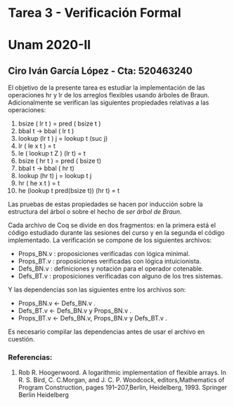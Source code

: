 # Tarea 3 - Verificación Formal 
# Unam 2020-II
## Ciro Iván García López - Cta: 520463240

El objetivo de la presente tarea es estudiar la implementación de las operaciones hr y lr de los arreglos flexibles usando árboles de Braun. Adicionalmente se verifican las siguientes propiedades relativas a las operaciones:

1. bsize ( lr t ) = pred ( bsize t ) 
2. bbal t -> bbal ( lr t )
3. lookup (lr t ) j = lookup t (suc j)
4. lr ( le x t ) = t
5. le ( lookup t Z ) (lr t) = t
6. bsize ( hr t ) = pred ( bsize t) 
7. bbal t -> bbal ( hr t)
8. lookup (hr t) j = lookup t j
9. hr ( he x t ) = t
10. he (lookup t pred(bsize t)) (hr t) = t

Las pruebas de estas propiedades se hacen por inducción sobre la estructura del árbol o sobre el hecho de *ser árbol de Braun*.

Cada archivo de Coq se divide en dos fragmentos: en la primera está el código estudiado durante las sesiones del curso y en la segunda el código implementado. La verificación se compone de los siguientes archivos:

- Props_BN.v : proposiciones verificadas con lógica minimal. 
- Props_BT.v : proposiciones verificadas con lógica intuicionista. 
- Defs_BN.v : definiciones y notación para el operador cotenable.
- Defs_BT.v : proposiciones verificadas con alguno de los tres sistemas. 

Y las dependencias son las siguientes entre los archivos son: 

- Props_BN.v <- Defs_BN.v . 
- Defs_BT.v <- Defs_BN.v y Props_BN.v .
- Props_BT.v <- Defs_BN.v, Props_BN.v y Defs_BT.v .

Es necesario compilar las dependencias antes de usar el archivo en cuestión.

### Referencias:

1. Rob R. Hoogerwoord.  A logarithmic implementation of flexible arrays.  In R. S. Bird, C. C.Morgan, and J. C. P. Woodcock, editors,Mathematics of Program Construction, pages 191–207,Berlin, Heidelberg, 1993. Springer Berlin Heidelberg
 
